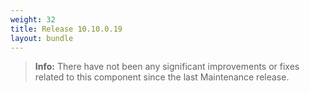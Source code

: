 ```yaml
---
weight: 32
title: Release 10.10.0.19
layout: bundle
---
```


>**Info:** There have not been any significant improvements or fixes related to this component since the last Maintenance release.
